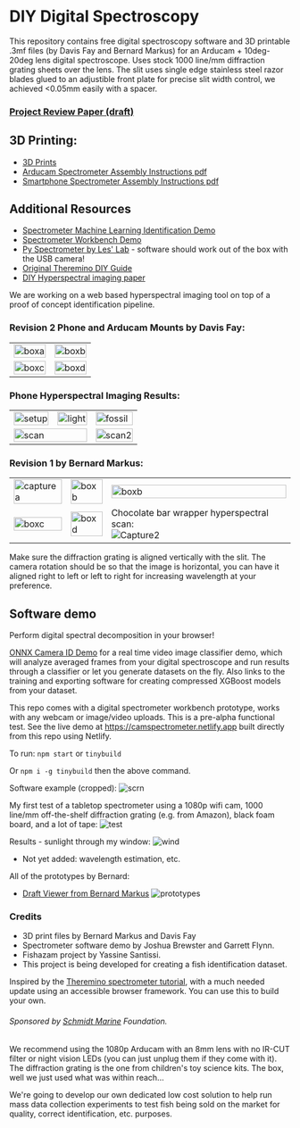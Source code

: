
# DIY Digital Spectroscopy

This repository contains free digital spectroscopy software and 3D printable .3mf files (by Davis Fay and Bernard Markus) for an Arducam + 10deg-20deg lens digital spectroscope. Uses stock 1000 line/mm diffraction grating sheets over the lens. The slit uses single edge stainless steel razor blades glued to an adjustible front plate for precise slit width control, we achieved <0.05mm easily with a spacer.

### [Project Review Paper (draft)](https://docs.google.com/document/d/1jqOdnaSaDtLiG4n5NSiPDjHjF8f8xg1o8EnSWcibRvs/edit?usp=drive_link)

## 3D Printing:
- [3D Prints](./3D_PRINTABLE/Main%20Modules/)
- [Arducam Spectrometer Assembly Instructions pdf](./3D_PRINTABLE/Arducam%20Spectrometer%20Assembly%20Instructions.pdf)
- [Smartphone Spectrometer Assembly Instructions pdf](./3D_PRINTABLE/Smartphone%20Spectrometer%20Assembly%20Instructions.pdf)

## Additional Resources
- [Spectrometer Machine Learning Identification Demo](https://github.com/joshbrew/cameraId-wonnx-wasm)
- [Spectrometer Workbench Demo](https://camspectrometer.netlify.app)
- [Py Spectrometer by Les' Lab](https://github.com/leswright1977/PySpectrometer2) - software should work out of the box with the USB camera!
- [Original Theremino DIY Guide](https://www.theremino.com/wp-content/uploads/files/Theremino_Spectrometer_Construction_ENG.pdf)
- [DIY Hyperspectral imaging paper](https://www.mdpi.com/2313-433X/7/8/136)

We are working on a web based hyperspectral imaging tool on top of a proof of concept identification pipeline.

### Revision 2 Phone and Arducam Mounts by Davis Fay:

<table>
  <tr>
    <td>
      <img src="./screenshots/arducambox.jpg" alt="boxa" style="width: 100%;"/>
    </td>
    <td>
      <img src="./screenshots/arducambox2.jpg" alt="boxb" style="width: 100%;"/>
    </td>
  </tr>
  <tr>
    <td>
      <img src="./screenshots/phonebox.jpg" alt="boxc" style="width: 100%;"/>
    </td>
    <td>
      <img src="./screenshots/phonebox2.jpg" alt="boxd" style="width: 100%;"/>
    </td>
  </tr>
</table>

### Phone Hyperspectral Imaging Results:

<table>
  <tr>
    <td>
      <img src="./screenshots/hyperspectral/setup.webp" alt="setup" style="width: 100%;"/>
    </td>
    <td>
      <img src="./screenshots/hyperspectral/light.webp" alt="light" style="width: 100%;"/>
    </td>
    <td>
      <img src="./screenshots/hyperspectral/fossil.webp" alt="fossil" style="width: 100%;"/>
    </td>
  </tr>
  <tr>
    <td colSpan="2">
      <img src="./screenshots/hyperspectral/scan1_3.webp" alt="scan" style="width: 100%;"/>
    </td>
    <td>
      <img src="./screenshots/hyperspectral/scan3_3.webp" alt="scan2" style="width: 100%;"/>
    </td>
  </tr>
</table>

### Revision 1 by Bernard Markus:

<table>
  <tr>
    <td>
      <img src="./screenshots/Capturea.PNG" alt="capturea" style="width: 100%;"/>
    </td>
    <td>
      <img src="./screenshots/boxa.jpg" alt="boxb" style="width: 100%;"/>
    </td>
    <td>
      <img src="./screenshots/boxb.jpg" alt="boxb" style="width: 100%;"/>
    </td>
  </tr>
  <tr>
    <td>
      <img src="./screenshots/boxc.jpg" alt="boxc" style="width: 100%;"/>
    </td>
    <td>
      <img src="./screenshots/imaging.jpg" alt="boxd" style="width: 100%;"/>
    </td>
    <td>
      Chocolate bar wrapper hyperspectral scan:<br>
      <img src="https://github.com/joshbrew/cameraId-wonnx-wasm/assets/18196383/f62e5360-8742-4124-9eb2-8085ab54e5f9" alt="Capture2">
    </td>
  </tr>
</table>


Make sure the diffraction grating is aligned vertically with the slit. The camera rotation should be so that the image is horizontal, you can have it aligned right to left or left to right for increasing wavelength at your preference.

## Software demo

Perform digital spectral decomposition in your browser! 

[ONNX Camera ID Demo](https://github.com/joshbrew/cameraId-wonnx-wasm) for a real time video image classifier demo, which will analyze averaged frames from your digital spectroscope and run results through a classifier or let you generate datasets on the fly. Also links to the training and exporting software for creating compressed XGBoost models from your dataset.

This repo comes with a digital spectrometer workbench prototype, works with any webcam or image/video uploads. This is a pre-alpha functional test. See the live demo at https://camspectrometer.netlify.app built directly from this repo using Netlify.

To run:
`npm start` or `tinybuild`

Or `npm i -g tinybuild` then the above command.

Software example (cropped):
![scrn](screenshots/tilapia_v_rockfish.PNG)

My first test of a tabletop spectrometer using a 1080p wifi cam, 1000 line/mm off-the-shelf diffraction grating (e.g. from Amazon), black foam board, and a lot of tape:
![test](screenshots/testspect.jpg)

Results - sunlight through my window:
![wind](screenshots/window.jpg)

- Not yet added: wavelength estimation, etc. 

All of the prototypes by Bernard:
- [Draft Viewer from Bernard Markus](https://a360.co/3FZsu7q)
![prototypes](./screenshots/Captureb.PNG)

### Credits
- 3D print files by Bernard Markus and Davis Fay
- Spectrometer software demo by Joshua Brewster and Garrett Flynn.
- Fishazam project by Yassine Santissi.
- This project is being developed for creating a fish identification dataset. 

Inspired by the [Theremino spectrometer tutorial](https://www.theremino.com/wp-content/uploads/files/Theremino_Spectrometer_Construction_ENG.pdf), with a much needed update using an accessible browser framework. You can use this to build your own.

###### Sponsored by [Schmidt Marine](https://www.schmidtmarine.org/) Foundation.

We recommend using the 1080p Arducam with an 8mm lens with no IR-CUT filter or night vision LEDs (you can just unplug them if they come with it). The diffraction grating is the one from children's toy science kits. The box, well we just used what was within reach... 

We're going to develop our own dedicated low cost solution to help run mass data collection experiments to test fish being sold on the market for quality, correct identification, etc. purposes.
